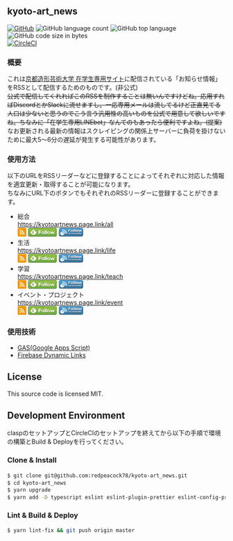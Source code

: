 ## kyoto-art_news
[![GitHub](https://img.shields.io/github/license/redpeacock78/kyoto-art_news)](https://github.com/redpeacock78/kyoto-art_news/blob/master/LICENSE)
![GitHub language count](https://img.shields.io/github/languages/count/redpeacock78/kyoto-art_news)
![GitHub top language](https://img.shields.io/github/languages/top/redpeacock78/kyoto-art_news)
![GitHub code size in bytes](https://img.shields.io/github/languages/code-size/redpeacock78/kyoto-art_news)  
[![CircleCI](https://img.shields.io/circleci/build/github/redpeacock78/kyoto-art_news)](https://circleci.com/gh/redpeacock78/kyoto-art_news)

### 概要
これは[京都造形芸術大学 在学生専用サイト](https://www.kyoto-art.ac.jp/student/)に配信されている「お知らせ情報」をRSSとして配信するためのものです。(非公式)  
~~公式で配信してくれればこのRSSを制作することは無いんですけどね。応用すればDiscordとかSlackに流せますし。一応専用メールは流してるけど正直見てる人口は少ないと思うのでこう言う汎用性の高いものを公式で用意して欲しいですね。ちなみに「在学生専用LINEbot」なんてのもあったら便利ですよね。(提案)~~  
なお更新される最新の情報はスクレイピングの関係上サーバーに負荷を掛けないために最大5〜6分の遅延が発生する可能性があります。

### 使用方法
以下のURLをRSSリーダーなどに登録することによってそれぞれに対応した情報を適宜更新・取得することが可能になります。  
ちなみにURL下のボタンでもそれぞれのRSSリーダーに登録することができます。

- 総合  
  https://kyotoartnews.page.link/all  
  <a href="https://kyotoartnews.page.link/all"><img src="https://raw.githubusercontent.com/redpeacock78/kyoto-art_news/images/images/rss.png" alt="RSSを購読する" width="20" height="20"></a>
  <a href='https://feedly.com/i/subscription/feed%2Fhttps%3A%2F%2Fkyotoartnews.page.link%2Fall'  target='blank'><img id='feedlyFollow' src='https://raw.githubusercontent.com/redpeacock78/kyoto-art_news/images/images/feedly-follow-rectangle-volume-small_2x.png' alt='follow us in feedly' width='66' height='20'></a>
  <a href="http://www.inoreader.com/feed/https://kyotoartnews.page.link/all" target="blank"><img src="https://raw.githubusercontent.com/redpeacock78/kyoto-art_news/images/images/inoreader-follow.png" alt='follow us in inoreader' width='57' height='20'></a>
- 生活  
  https://kyotoartnews.page.link/life  
  <a href="https://kyotoartnews.page.link/life"><img src="https://raw.githubusercontent.com/redpeacock78/kyoto-art_news/images/images/rss.png" alt="RSSを購読する" width="20" height="20"></a>
  <a href='https://feedly.com/i/subscription/feed%2Fhttps%3A%2F%2Fkyotoartnews.page.link%2Flife'  target='blank'><img id='feedlyFollow' src='https://raw.githubusercontent.com/redpeacock78/kyoto-art_news/images/images/feedly-follow-rectangle-volume-small_2x.png' alt='follow us in feedly' width='66' height='20'></a>
  <a href="http://www.inoreader.com/feed/https://kyotoartnews.page.link/life" target="blank"><img src="https://raw.githubusercontent.com/redpeacock78/kyoto-art_news/images/images/inoreader-follow.png" alt='follow us in inoreader' width='57' height='20'></a>
- 学習  
  https://kyotoartnews.page.link/teach  
  <a href="https://kyotoartnews.page.link/teach"><img src="https://raw.githubusercontent.com/redpeacock78/kyoto-art_news/images/images/rss.png" alt="RSSを購読する" width="20" height="20"></a>
  <a href='https://feedly.com/i/subscription/feed%2Fhttps%3A%2F%2Fkyotoartnews.page.link%2Fteach'  target='blank'><img id='feedlyFollow' src='https://raw.githubusercontent.com/redpeacock78/kyoto-art_news/images/images/feedly-follow-rectangle-volume-small_2x.png' alt='follow us in feedly' width='66' height='20'></a>
  <a href="http://www.inoreader.com/feed/https://kyotoartnews.page.link/teach" target="blank"><img src="https://raw.githubusercontent.com/redpeacock78/kyoto-art_news/images/images/inoreader-follow.png" alt='follow us in inoreader' width='57' height='20'></a>
- イベント・プロジェクト  
  https://kyotoartnews.page.link/event  
  <a href="https://kyotoartnews.page.link/event"><img src="https://raw.githubusercontent.com/redpeacock78/kyoto-art_news/images/images/rss.png" alt="RSSを購読する" width="20" height="20"></a>
  <a href='https://feedly.com/i/subscription/feed%2Fhttps%3A%2F%2Fkyotoartnews.page.link%2Fevent'  target='blank'><img id='feedlyFollow' src='https://raw.githubusercontent.com/redpeacock78/kyoto-art_news/images/images/feedly-follow-rectangle-volume-small_2x.png' alt='follow us in feedly' width='66' height='20'></a>
  <a href="http://www.inoreader.com/feed/https://kyotoartnews.page.link/event" target="blank"><img src="https://raw.githubusercontent.com/redpeacock78/kyoto-art_news/images/images/inoreader-follow.png" alt='follow us in inoreader' width='57' height='20'></a>

### 使用技術
- [GAS(Google Apps Script)](https://developers.google.com/apps-script/)
- [Firebase Dynamic Links](https://firebase.google.com/docs/dynamic-links?hl=ja)

## License
This source code is licensed MIT.

## Development Environment
claspのセットアップとCircleCIのセットアップを終えてから以下の手順で環境の構築とBuild & Deployを行ってください。
### Clone & Install
```bash
$ git clone git@github.com:redpeacock78/kyoto-art_news.git
$ cd kyoto-art_news
$ yarn upgrade
$ yarn add -D typescript eslint eslint-plugin-prettier eslint-config-prettier prettier jest cpx rimraf webpack webpack-cli gas-webpack-plugin ts-jest ts-loader @types/google-apps-script @typescript-eslint/eslint-plugin @typescript-eslint/parser @types/jest
```

### Lint & Build & Deploy
```bash
$ yarn lint-fix && git push origin master
```